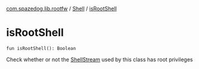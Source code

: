 [com.spazedog.lib.rootfw](../index.md) / [Shell](index.md) / [isRootShell](.)

# isRootShell

`fun isRootShell(): Boolean`

Check whether or not the [ShellStream](../-shell-stream/index.md) used by this class has root privileges

